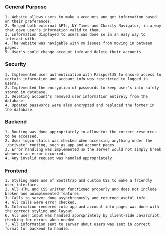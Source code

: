 ### General Purpose
    1. Website allows users to make a accounts and get information based on their preferences.
    2. Merged both external APIs, NY Times and Charity Navigator, in a way that gave user's information valid to them.
    3. Information displayed to users was done so in an easy way to interact with.
    4. The website was navigable with no issues from moving in between pages.
    5. User's could change account info and delete their accounts.
### Security
    1. Implemented user authentication with PassportJS to ensure access to certain information and account info was restricted to logged in users.
    2. Implemented the encryption of passwords to keep user's info safely stored in database.
    3. Deleting account's removed user information entirely from the database.
    4. Updated passwords were also encrypted and replaced the former in the database.
### Backend
    1. Routing was done appropriately to allow for the correct resources to be accessed.
    2. User login status was checked when accessing anything under the '/private' routing, such as app and account pages.
    3. Error handling was implemented so the server would not simply break whenever an error occurred.
    4. Any invalid request was handled appropriately.
### Frontend
    1. Styling made use of Bootstrap and custom CSS to make a friendly user interface.
    2. All HTML and CSS written functioned properly and does not include broken and unimplemented features.
    3. Calls to server done asynchronously and returned useful info.
    4. All calls were error checked.
    5. Information rendered into app and account info pages was done with the correct styling and layout.
    6. All user input was handled appropriately by client-side Javascript, checking for errors when needed
    7. All information sent to server about users was sent in correct format for backend to handle.